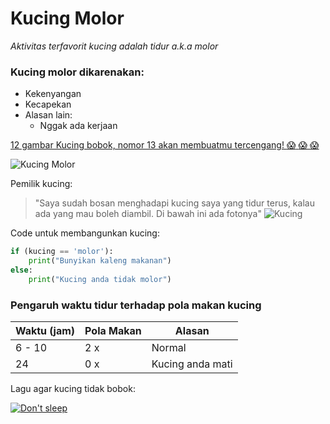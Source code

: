 # **Kucing Molor**

_Aktivitas terfavorit kucing adalah tidur a.k.a molor_

### Kucing molor dikarenakan:

- Kekenyangan
- Kecapekan
- Alasan lain:
    - Nggak ada kerjaan 

[12 gambar Kucing bobok, nomor 13 akan membuatmu tercengang! :scream: :scream: :scream:](https://www.brilio.net/binatang/12-pose-kucing-lagi-tidur-ini-imut-abis-bikin-kamu-gemas-160229f.html)

![Kucing Molor](https://3.bp.blogspot.com/-HnnpxxTY_mI/V1EtEGsGvSI/AAAAAAAAAGQ/xJA7aLs3YlU7L47qZsZIY1w7WOPeDWDHACLcB/s320/2.JPG)

Pemilik kucing:
> "Saya sudah bosan menghadapi kucing saya yang tidur terus, kalau ada yang mau boleh diambil. Di bawah ini ada fotonya"
![Kucing](https://i.kym-cdn.com/entries/icons/original/000/026/638/cat.jpg)

Code untuk membangunkan kucing:
```python
if (kucing == 'molor'):
    print("Bunyikan kaleng makanan")
else:
    print("Kucing anda tidak molor")
```

### Pengaruh waktu tidur terhadap pola makan kucing

Waktu (jam) | Pola Makan | Alasan
------------|------------|------
6 - 10 | 2 x | Normal
24 | 0 x | Kucing anda mati

Lagu agar kucing tidak bobok:

[![Don't sleep](https://vignette.wikia.nocookie.net/animal-jam-clans-1/images/a/a9/Scary-cat-20_0.jpg/revision/latest?cb=20160630012935)
](https://www.youtube.com/watch?v=I3mM9cdty9E)